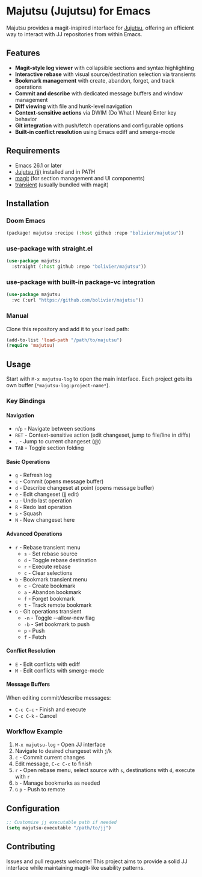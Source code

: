 # Majutsu (Jujutsu) for Emacs

Majutsu provides a magit-inspired interface for
[Jujutsu](https://github.com/martinvonz/jj), offering an efficient way to
interact with JJ repositories from within Emacs.

## Features

- **Magit-style log viewer** with collapsible sections and syntax highlighting
- **Interactive rebase** with visual source/destination selection via transients
- **Bookmark management** with create, abandon, forget, and track operations
- **Commit and describe** with dedicated message buffers and window management
- **Diff viewing** with file and hunk-level navigation
- **Context-sensitive actions** via DWIM (Do What I Mean) Enter key behavior
- **Git integration** with push/fetch operations and configurable options
- **Built-in conflict resolution** using Emacs ediff and smerge-mode

## Requirements

- Emacs 26.1 or later
- [Jujutsu (jj)](https://github.com/jj-vcs/jj) installed and in PATH
- [magit](https://magit.vc/) (for section management and UI components)
- [transient](https://github.com/magit/transient) (usually bundled with magit)

## Installation

### Doom Emacs
```lisp
(package! majutsu :recipe (:host github :repo "bolivier/majutsu"))
```

### use-package with straight.el
```lisp
(use-package majutsu
  :straight (:host github :repo "bolivier/majutsu"))
```

### use-package with built-in package-vc integration
```lisp
(use-package majutsu
  :vc (:url "https://github.com/bolivier/majutsu"))
```

### Manual
Clone this repository and add it to your load path:
```lisp
(add-to-list 'load-path "/path/to/majutsu")
(require 'majutsu)
```

## Usage

Start with `M-x majutsu-log` to open the main interface. Each project gets its own
buffer (`*majutsu-log:project-name*`).

### Key Bindings

#### Navigation
- `n`/`p` - Navigate between sections
- `RET` - Context-sensitive action (edit changeset, jump to file/line in diffs)
- `.` - Jump to current changeset (@)
- `TAB` - Toggle section folding

#### Basic Operations
- `g` - Refresh log
- `c` - Commit (opens message buffer)
- `d` - Describe changeset at point (opens message buffer)
- `e` - Edit changeset (jj edit)
- `u` - Undo last operation
- `R` - Redo last operation
- `s` - Squash
- `N` - New changeset here

#### Advanced Operations
- `r` - Rebase transient menu
  - `s` - Set rebase source
  - `d` - Toggle rebase destination
  - `r` - Execute rebase
  - `c` - Clear selections
- `b` - Bookmark transient menu
  - `c` - Create bookmark
  - `a` - Abandon bookmark
  - `f` - Forget bookmark
  - `t` - Track remote bookmark
- `G` - Git operations transient
  - `-n` - Toggle --allow-new flag
  - `-b` - Set bookmark to push
  - `p` - Push
  - `f` - Fetch

#### Conflict Resolution
- `E` - Edit conflicts with ediff
- `M` - Edit conflicts with smerge-mode

#### Message Buffers
When editing commit/describe messages:
- `C-c C-c` - Finish and execute
- `C-c C-k` - Cancel

### Workflow Example

1. `M-x majutsu-log` - Open JJ interface
2. Navigate to desired changeset with `j`/`k`
3. `c` - Commit current changes
4. Edit message, `C-c C-c` to finish
5. `r` - Open rebase menu, select source with `s`, destinations with `d`, execute with `r`
6. `b` - Manage bookmarks as needed
7. `G` `p` - Push to remote

## Configuration

```lisp
;; Customize jj executable path if needed
(setq majutsu-executable "/path/to/jj")
```

## Contributing

Issues and pull requests welcome! This project aims to provide a solid JJ
interface while maintaining magit-like usability patterns.
